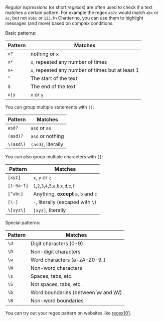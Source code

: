 _Regular expressions_ (or short _regexes_) are often used to check if a text matches a certain pattern. For example the regex `ab?c` would match `abc` or `ac`, but not `abbc` or `123`. In Chatterino, you can use them to highlight messages (and more) based on complex conditions.

Basic patterns:

|Pattern    |Matches|
|-|-|
|`x?`       |nothing or `x`|
|`x*`       |`x`, repeated any number of times|
|`x+`       |`x`, repeated any number of times but at least 1|
|`^`        |The start of the text|
|`$`        |The end of the text|
|`x\|y`      |`x` or `y`|

You can group multiple statements with `()`:

|Pattern    |Matches|
|-|-|
|`asd?`     |`asd` or `as`|
|`(asd)?`   |`asd` or nothing|
|`\(asd\)`  |`(asd)`, literally|

You can also group multiple characters with `[]`:

|Pattern    |Matches|
|-|-|
|`[xyz]`    |`x`, `y` or `z`|
|`[1-5a-f]` |`1`,`2`,`3`,`4`,`5`,`a`,`b`,`c`,`d`,`e`,`f`|
|`[^abc]`   |Anything, **except** `a`, `b` and `c`|
|`[\-]`     |`-`, literally (escaped with `\`)|
|`\[xyz\]`  |`[xyz]`, literally|

Special patterns:

|Pattern    |Matches|
|-|-|
|`\d`       |Digit characters (0-9)|
|`\D`       |Non-digit characters|
|`\w`       |Word characters (a-zA-Z0-9_)|
|`\W`       |Non-word characters|
|`\s`       |Spaces, tabs, etc.|
|`\S`       |Not spaces, tabs, etc.|
|`\b`       |Word boundaries (between \w and \W)|
|`\B`       |Non-word boundaries|

You can try out your regex pattern on websites like [regex101](https://regex101.com/).
